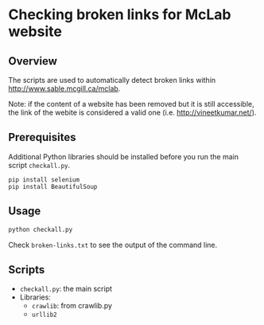 # Checking broken links for McLab website

## Overview
The scripts are used to automatically detect broken links within http://www.sable.mcgill.ca/mclab.

Note: if the content of a website has been removed but it is still accessible, the link of the webite is considered a valid one (i.e. http://vineetkumar.net/).

## Prerequisites

Additional Python libraries should be installed before you run the main script `checkall.py`.

```
pip install selenium
pip install BeautifulSoup
```

## Usage
```python
python checkall.py
```

Check `broken-links.txt` to see the output of the command line.

## Scripts

- `checkall.py`: the main script
- Libraries:
  - `crawlib`: from crawlib.py
  - `urllib2`


